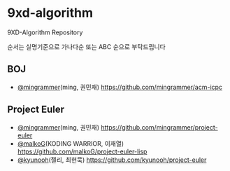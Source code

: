 # 9xd-algorithm
9XD-Algorithm Repository

순서는 실명기준으로 가나다순 또는 ABC 순으로 부탁드립니다


## BOJ
- [@mingrammer](https://github.com/mingrammer)(ming, 권민재) https://github.com/mingrammer/acm-icpc


## Project Euler 
- [@mingrammer](https://github.com/mingrammer)(ming, 권민재) https://github.com/mingrammer/project-euler
- [@malkoG](https://github.com/malkoG)(KODING WARRIOR, 이재열) https://github.com/malkoG/project-euler-lisp
- [@kyunooh](https://github.com/kyunooh)(젤리, 최현묵) https://github.com/kyunooh/project-euler 
